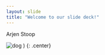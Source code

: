 ```yaml
---
layout: slide
title: "Welcome to our slide deck!"
---
```


Arjen Stoop

![dog](https://github.com/ps-developers-sandbox/20230612-Philips/assets/93654444/00505215-dd44-47a7-bfbd-55d757f48f1a)
)
{: .center}
